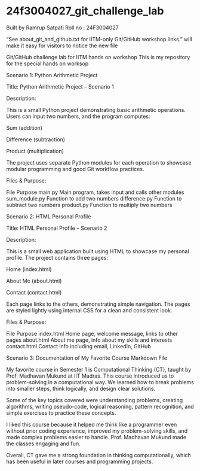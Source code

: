 # 24f3004027_git_challenge_lab
Built by Ramrup Satpati
Roll no : 24F3004027

“See about_git_and_github.txt for IITM-only Git/GitHub workshop links.”
will make it easy for visitors to notice the new file

Git/GitHub challenge lab for IITM hands on workshop
This is my repository for the special hands on worksop

Scenario 1: Python Arithmetic Project

Title: Python Arithmetic Project – Scenario 1

Description:

This is a small Python project demonstrating basic arithmetic operations.
Users can input two numbers, and the program computes:

Sum (addition)

Difference (subtraction)

Product (multiplication)

The project uses separate Python modules for each operation to showcase modular programming and good Git workflow practices.

Files & Purpose:

File	Purpose
main.py	Main program, takes input and calls other modules
sum_module.py	Function to add two numbers
difference.py	Function to subtract two numbers
product.py	Function to multiply two numbers

Scenario 2: HTML Personal Profile

Title: HTML Personal Profile – Scenario 2

Description:

This is a small web application built using HTML to showcase my personal profile.
The project contains three pages:

Home (index.html)

About Me (about.html)

Contact (contact.html)

Each page links to the others, demonstrating simple navigation.
The pages are styled lightly using internal CSS for a clean and consistent look.

Files & Purpose:

File	Purpose
index.html	Home page, welcome message, links to other pages
about.html	About me page, info about my skills and interests
contact.html	Contact info including email, LinkedIn, GitHub

Scenario 3: Documentation of My Favorite Course Markdown File

My favorite course in Semester 1 is Computational Thinking (CT), taught by Prof. Madhavan Mukund at IIT Madras. This course introduced us to problem-solving in a computational way. We learned how to break problems into smaller steps, think logically, and design clear solutions.

Some of the key topics covered were understanding problems, creating algorithms, writing pseudo-code, logical reasoning, pattern recognition, and simple exercises to practice these concepts.

I liked this course because it helped me think like a programmer even without prior coding experience, improved my problem-solving skills, and made complex problems easier to handle. Prof. Madhavan Mukund made the classes engaging and fun.

Overall, CT gave me a strong foundation in thinking computationally, which has been useful in later courses and programming projects.